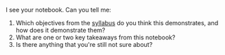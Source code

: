 I see your notebook. Can you tell me:

1. Which objectives from the [syllabus](https://cs.calvin.edu/courses/cs/375/cur/syllabus/#objectives) do you think this demonstrates, and how does it demonstrate them?
2. What are one or two key takeaways from this notebook?
3. Is there anything that you're still not sure about?
